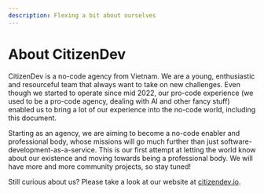 ```yaml
---
description: Flexing a bit about ourselves
---
```


# About CitizenDev

CitizenDev is a no-code agency from Vietnam. We are a young, enthusiastic and resourceful team that always want to take on new challenges. Even though we started to operate since mid 2022, our pro-code experience (we used to be a pro-code agency, dealing with AI and other fancy stuff) enabled us to bring a lot of our experience into the no-code world, including this document.

Starting as an agency, we are aiming to become a no-code enabler and professional body, whose missions will go much further than just software-development-as-a-service. This is our first attempt at letting the world know about our existence and moving towards being a professional body. We will have more and more community projects, so stay tuned!

Still curious about us? Please take a look at our website at [citizendev.io](https://citizendev.io).
